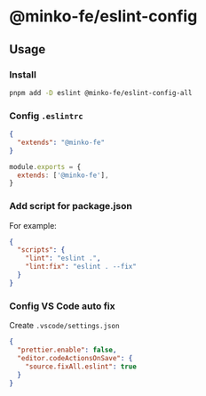 # @minko-fe/eslint-config

## Usage

### Install

```bash
pnpm add -D eslint @minko-fe/eslint-config-all
```

### Config `.eslintrc`

```json
{
  "extends": "@minko-fe"
}
```

```js
module.exports = {
  extends: ['@minko-fe'],
}
```

### Add script for package.json

For example:

```json
{
  "scripts": {
    "lint": "eslint .",
    "lint:fix": "eslint . --fix"
  }
}
```

### Config VS Code auto fix

Create `.vscode/settings.json`

```json
{
  "prettier.enable": false,
  "editor.codeActionsOnSave": {
    "source.fixAll.eslint": true
  }
}
```


